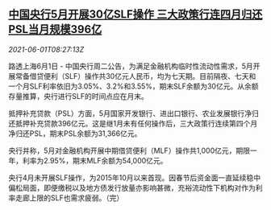 <!--1622536263000-->
[中国央行5月开展30亿SLF操作 三大政策行连四月归还PSL当月规模396亿](https://cn.reuters.com/article/china-cen-slf-psl-0601-idCNKCS2DD2R9)
------

<div><i>2021-06-01T08:27:13Z</i></div><p>路透上海6月1日 - 中国央行周二公告，为满足金融机构临时性流动性需求，5月开展常备借贷便利（SLF）操作共30亿元人民币，均为七天期。目前隔夜、七天和一个月SLF利率依旧为3.05%、3.2%和3.55%，期末SLF余额为30亿元。从余额存量推算，央行进行SLF的时间点应在月末。</p><p>抵押补充贷款（PSL）方面，5月国家开发银行、进出口银行、农业发展银行净归还抵押补充贷款396亿元。这是继1月未有任何操作后，三大政策行连续第四个月净归还PSL，期末PSL余额为31,366亿元。</p><p>央行并称，5月对金融机构开展中期借贷便利（MLF）操作共1,000亿元，期限一年，利率为2.95%，期末MLF余额为54,000亿元。</p><p>央行4月未开展SLF操作，为2015年10月以来首现。因春节后资金面一直延续稳中偏松局面，即便缴税以及地方债发行放量亦影响甚微，充裕流动性下机构对作为利率走廊上限的SLF也需求疲弱。（完）</p>
